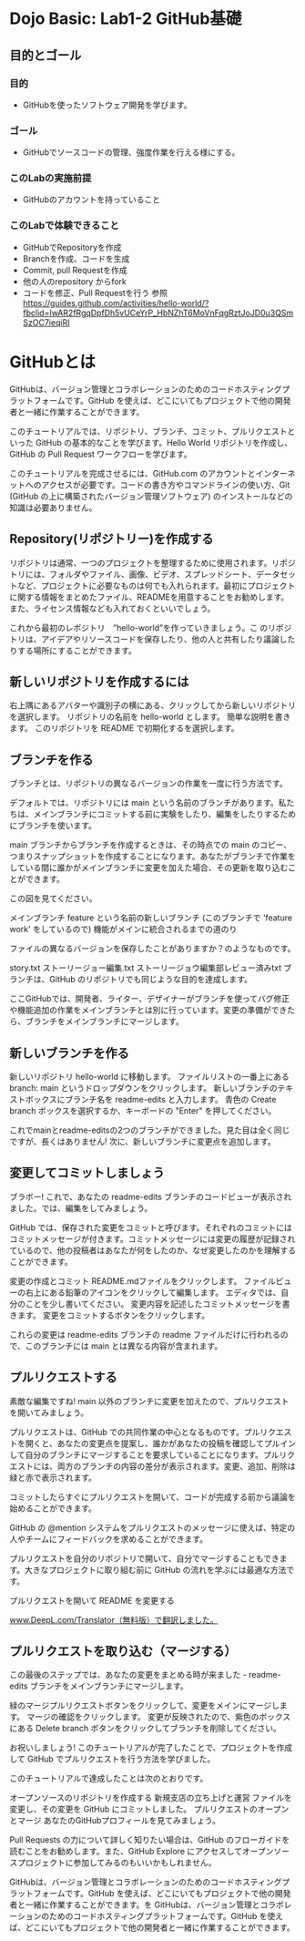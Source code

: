 # Dojo Basic: Lab1-2 GitHub基礎

## 目的とゴール
### 目的
 - GitHubを使ったソフトウェア開発を学びます。

### ゴール
 - GitHubでソースコードの管理、強度作業を行える様にする。

### このLabの実施前提
 - GitHubのアカウントを持っていること
 
### このLabで体験できること
 - GitHubでRepositoryを作成
 - Branchを作成、コードを生成
 - Commit, pull Requestを作成
 - 他の人のrepository からfork
 - コードを修正、Pull Requestを行う
 参照　https://guides.github.com/activities/hello-world/?fbclid=IwAR2fRgqDpfDh5vUCeYrP_HbNZhT6MoVnFqgRztJoJD0u3QSmSzOC7ieqiRI

# GitHubとは
GitHubは、バージョン管理とコラボレーションのためのコードホスティングプラットフォームです。GitHub を使えば、どこにいてもプロジェクトで他の開発者と一緒に作業することができます。

このチュートリアルでは、リポジトリ、ブランチ、コミット、プルリクエストといった GitHub の基本的なことを学びます。Hello World リポジトリを作成し、GitHub の Pull Request ワークフローを学びます。

このチュートリアルを完成させるには、GitHub.com のアカウントとインターネットへのアクセスが必要です。コードの書き方やコマンドラインの使い方、Git (GitHub の上に構築されたバージョン管理ソフトウェア) のインストールなどの知識は必要ありません。

## Repository(リポジトリー)を作成する
リポジトリは通常、一つのプロジェクトを整理するために使用されます。リポジトリには、フォルダやファイル、画像、ビデオ、スプレッドシート、データセットなど、プロジェクトに必要なものは何でも入れられます。最初にプロジェクトに関する情報をまとめたファイル、READMEを用意することをお勧めします。また、ライセンス情報なども入れておくといいでしょう。

これから最初のレポジトリ　”hello-world”を作っていきましょう。こ のリポジトリは、アイデアやリソースコードを保存したり、他の人と共有したり議論したりする場所にすることができます。

## 新しいリポジトリを作成するには
右上隅にあるアバターや識別子の横にある、クリックしてから新しいリポジトリを選択します。
リポジトリの名前を hello-world とします。
簡単な説明を書きます。
このリポジトリを README で初期化するを選択します。

## ブランチを作る
ブランチとは、リポジトリの異なるバージョンの作業を一度に行う方法です。

デフォルトでは、リポジトリには main という名前のブランチがあります。私たちは、メインブランチにコミットする前に実験をしたり、編集をしたりするためにブランチを使います。

main ブランチからブランチを作成するときは、その時点での main のコピー、つまりスナップショットを作成することになります。あなたがブランチで作業をしている間に誰かがメインブランチに変更を加えた場合、その更新を取り込むことができます。

この図を見てください。

メインブランチ
feature という名前の新しいブランチ (このブランチで 'feature work' をしているので)
機能がメインに統合されるまでの道のり


ファイルの異なるバージョンを保存したことがありますか？のようなものです。

story.txt
ストーリージョー編集.txt
ストーリージョウ編集部レビュー済みtxt
ブランチは、GitHub のリポジトリでも同じような目的を達成します。

ここGitHubでは、開発者、ライター、デザイナーがブランチを使ってバグ修正や機能追加の作業をメインブランチとは別に行っています。変更の準備ができたら、ブランチをメインブランチにマージします。

## 新しいブランチを作る
新しいリポジトリ hello-world に移動します。
ファイルリストの一番上にある branch: main というドロップダウンをクリックします。
新しいブランチのテキストボックスにブランチ名を readme-edits と入力します。
青色の Create branch ボックスを選択するか、キーボードの "Enter" を押してください。

これでmainとreadme-editsの2つのブランチができました。見た目は全く同じですが、長くはありません! 次に、新しいブランチに変更点を追加します。

## 変更してコミットしましょう
ブラボー! これで、あなたの readme-edits ブランチのコードビューが表示されました。では、編集をしてみましょう。

GitHub では、保存された変更をコミットと呼びます。それぞれのコミットにはコミットメッセージが付きます。コミットメッセージには変更の履歴が記録されているので、他の投稿者はあなたが何をしたのか、なぜ変更したのかを理解することができます。

変更の作成とコミット
README.mdファイルをクリックします。
ファイルビューの右上にある鉛筆のアイコンをクリックして編集します。
エディタでは、自分のことを少し書いてください。
変更内容を記述したコミットメッセージを書きます。
変更をコミットするボタンをクリックします。

これらの変更は readme-edits ブランチの readme ファイルだけに行われるので、このブランチには main とは異なる内容が含まれます。

## プルリクエストする
素敵な編集ですね! main 以外のブランチに変更を加えたので、プルリクエストを開いてみましょう。

プルリクエストは、GitHub での共同作業の中心となるものです。プルリクエストを開くと、あなたの変更点を提案し、誰かがあなたの投稿を確認してプルインして自分のブランチにマージすることを要求していることになります。プルリクエストには、両方のブランチの内容の差分が表示されます。変更、追加、削除は緑と赤で表示されます。

コミットしたらすぐにプルリクエストを開いて、コードが完成する前から議論を始めることができます。

GitHub の @mention システムをプルリクエストのメッセージに使えば、特定の人やチームにフィードバックを求めることができます。

プルリクエストを自分のリポジトリで開いて、自分でマージすることもできます。大きなプロジェクトに取り組む前に GitHub の流れを学ぶには最適な方法です。

プルリクエストを開いて README を変更する


www.DeepL.com/Translator（無料版）で翻訳しました。

## プルリクエストを取り込む（マージする）
この最後のステップでは、あなたの変更をまとめる時が来ました - readme-edits ブランチをメインブランチにマージします。

緑のマージプルリクエストボタンをクリックして、変更をメインにマージします。
マージの確認をクリックします。
変更が反映されたので、紫色のボックスにある Delete branch ボタンをクリックしてブランチを削除してください。

お祝いしましょう!
このチュートリアルが完了したことで、プロジェクトを作成して GitHub でプルリクエストを行う方法を学びました。

このチュートリアルで達成したことは次のとおりです。

オープンソースのリポジトリを作成する
新規支店の立ち上げと運営
ファイルを変更し、その変更を GitHub にコミットしました。
プルリクエストのオープンとマージ
あなたのGitHubプロフィールを見てみましょう。

Pull Requests の力について詳しく知りたい場合は、GitHub のフローガイドを読むことをお勧めします。また、GitHub Explore にアクセスしてオープンソースプロジェクトに参加してみるのもいいかもしれません。


GitHubは、バージョン管理とコラボレーションのためのコードホスティングプラットフォームです。GitHub を使えば、どこにいてもプロジェクトで他の開発者と一緒に作業することができます。を
GitHubは、バージョン管理とコラボレーションのためのコードホスティングプラットフォームです。GitHub を使えば、どこにいてもプロジェクトで他の開発者と一緒に作業することができます。

